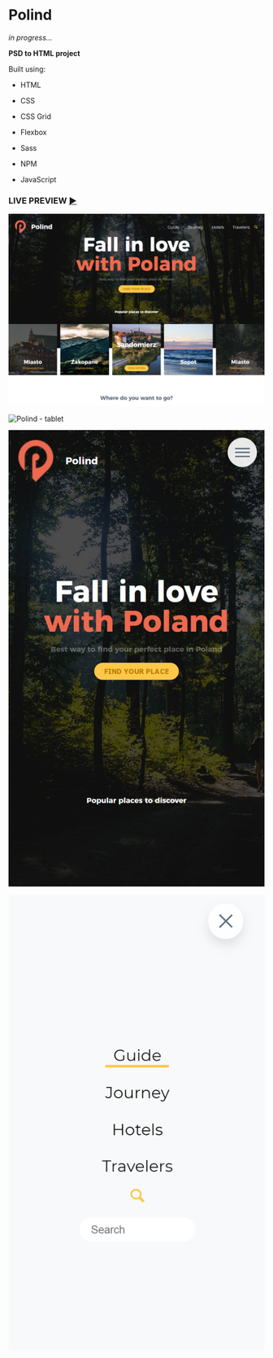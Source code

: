 # Polind
*in progress...*

**PSD to HTML project**

Built using:
* HTML
* CSS

* CSS Grid
* Flexbox
* Sass
* NPM
* JavaScript


### LIVE PREVIEW [:arrow_forward:](https://martaniemiec.github.io/Polind/)

![Polind - desktop](polind-desktop.png)

![Polind - tablet](polind-tablet.png)

![Polind - mobile](polind-mobile.png)

![Polind - mobile-menu](polind-mobile-menu.png)
